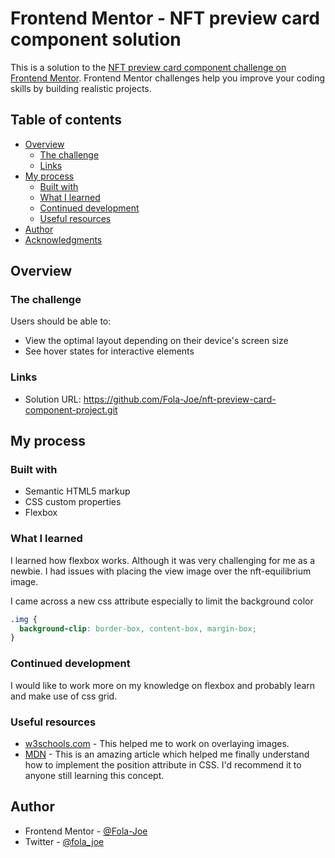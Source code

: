 # Frontend Mentor - NFT preview card component solution

This is a solution to the [NFT preview card component challenge on Frontend Mentor](https://www.frontendmentor.io/challenges/nft-preview-card-component-SbdUL_w0U). Frontend Mentor challenges help you improve your coding skills by building realistic projects. 

## Table of contents

- [Overview](#overview)
  - [The challenge](#the-challenge)
  - [Links](#links)
- [My process](#my-process)
  - [Built with](#built-with)
  - [What I learned](#what-i-learned)
  - [Continued development](#continued-development)
  - [Useful resources](#useful-resources)
- [Author](#author)
- [Acknowledgments](#acknowledgments)



## Overview

### The challenge

Users should be able to:

- View the optimal layout depending on their device's screen size
- See hover states for interactive elements



### Links

- Solution URL: https://github.com/Fola-Joe/nft-preview-card-component-project.git

## My process

### Built with

- Semantic HTML5 markup
- CSS custom properties
- Flexbox



### What I learned


I learned how flexbox works. Although it was very challenging for me as a newbie. I had issues with placing the view image over the nft-equilibrium image.

I came across a new css attribute especially to limit the background color
```css
.img {
  background-clip: border-box, content-box, margin-box;
}
```


<!-- If you want more help with writing markdown, we'd recommend checking out [The Markdown Guide](https://www.markdownguide.org/) to learn more. -->



### Continued development


I would like to work more on my knowledge on flexbox and probably learn and make use of css grid.


### Useful resources

- [w3schools.com](https://w3schools.com/howto/howto_css_image_overlay.asp) - This helped me to work on overlaying images.
- [MDN](https://developer.mozilla.org/en-US/docs/Web/CSS/position) - This is an amazing article which helped me finally understand how to implement the position attribute in CSS. I'd recommend it to anyone still learning this concept.



## Author


- Frontend Mentor - [@Fola-Joe](https://www.frontendmentor.io/profile/Fola-Joe)
- Twitter - [@fola_joe](https://twitter.com/fola_joe)


<!-- ## Acknowledgments

This is where you can give a hat tip to anyone who helped you out on this project. Perhaps you worked in a team or got some inspiration from someone else's solution. This is the perfect place to give them some credit. -->

